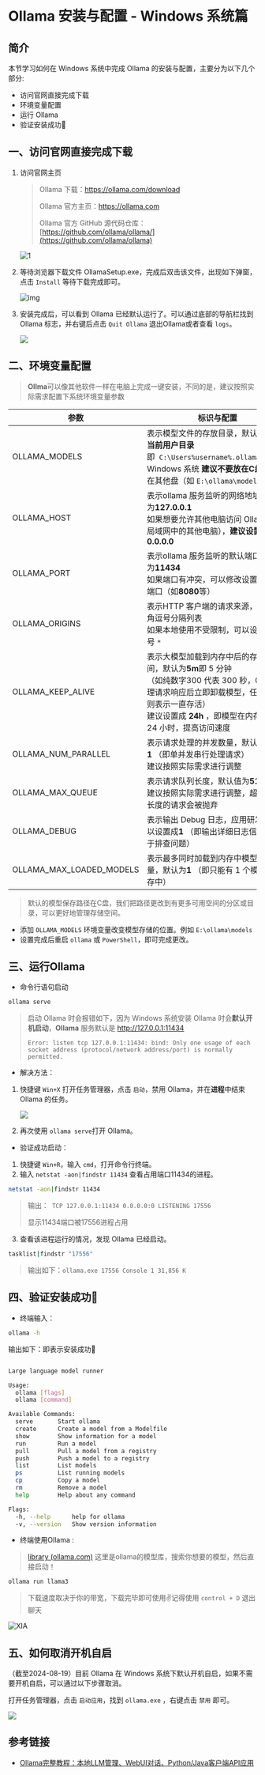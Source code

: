 # Ollama 安装与配置 - Windows 系统篇

## 简介

本节学习如何在 Windows 系统中完成 Ollama 的安装与配置，主要分为以下几个部分:

* 访问官网直接完成下载
* 环境变量配置
* 运行 Ollama
* 验证安装成功🎉

## 一、访问官网直接完成下载

1. 访问官网主页

   > Ollama 下载：https://ollama.com/download
   > 
   > Ollama 官方主页：https://ollama.com
   > 
   > Ollama 官方 GitHub 源代码仓库：[https://github.com/ollama/ollama/](https://github.com/ollama/ollama)

   ![1](../images/C2-2-1.png)
2. 等待浏览器下载文件 OllamaSetup.exe，完成后双击该文件，出现如下弹窗，点击 `Install` 等待下载完成即可。

   ![img](../images/C2-2-2.png)
3. 安装完成后，可以看到 Ollama 已经默认运行了。可以通过底部的导航栏找到 Ollama 标志，并右键后点击 `Quit Ollama` 退出Ollama或者查看 `logs`。

   ![](../images/C2-2-3.png)

## 二、环境变量配置

> **Ollma**可以像其他软件一样在电脑上完成一键安装，不同的是，建议按照实际需求配置下系统环境变量参数

| 参数                     | 标识与配置                                                                                                                                                                                                                          |
| ------------------------ | ----------------------------------------------------------------------------------------------------------------------------------------------------------------------------------------------------------------------------------- |
| OLLAMA_MODELS            | 表示模型文件的存放目录，默认目录为**当前用户目录**即  `C:\Users%username%.ollama\models`<br />Windows 系统 **建议不要放在C盘**，可放在其他盘（如 `E:\ollama\models`）                                             |
| OLLAMA_HOST              | 表示ollama 服务监听的网络地址，默认为**127.0.0.1** <br />如果想要允许其他电脑访问 Ollama（如局域网中的其他电脑），**建议设置**成 **0.0.0.0**                                                                    |
| OLLAMA_PORT              | 表示ollama 服务监听的默认端口，默认为**11434** <br />如果端口有冲突，可以修改设置成其他端口（如**8080**等）                                                                                                            |
| OLLAMA_ORIGINS           | 表示HTTP 客户端的请求来源，使用半角逗号分隔列表<br />如果本地使用不受限制，可以设置成星号 `*`                                                                                                                                     |
| OLLAMA_KEEP_ALIVE        | 表示大模型加载到内存中后的存活时间，默认为**5m**即 5 分钟<br />（如纯数字300 代表 300 秒，0 代表处理请求响应后立即卸载模型，任何负数则表示一直存活）<br />建议设置成 **24h** ，即模型在内存中保持 24 小时，提高访问速度 |
| OLLAMA_NUM_PARALLEL      | 表示请求处理的并发数量，默认为**1** （即单并发串行处理请求）<br />建议按照实际需求进行调整                                                                                                                                   |
| OLLAMA_MAX_QUEUE         | 表示请求队列长度，默认值为**512** <br />建议按照实际需求进行调整，超过队列长度的请求会被抛弃                                                                                                                                  |
| OLLAMA_DEBUG             | 表示输出 Debug 日志，应用研发阶段可以设置成**1** （即输出详细日志信息，便于排查问题）                                                                                                                                        |
| OLLAMA_MAX_LOADED_MODELS | 表示最多同时加载到内存中模型的数量，默认为**1** （即只能有 1 个模型在内存中）                                                                                                                                                |

> 默认的模型保存路径在C盘，我们把路径更改到有更多可用空间的分区或目录，可以更好地管理存储空间。

- 添加 `OLLAMA_MODELS` 环境变量改变模型存储的位置。例如 `E:\ollama\models`
- 设置完成后重启 `ollama` 或 `PowerShell`，即可完成更改。

## 三、运行Ollama

- 命令行语句启动

```bash
ollama serve
```

> 启动 Ollama 时会报错如下，因为 Windows 系统安装 Ollama 时会**默认开机启动**，**Ollama** 服务默认是 http://127.0.0.1:11434
>
> `Error: listen tcp 127.0.0.1:11434: bind: Only one usage of each socket address (protocol/network address/port) is normally permitted.`

- 解决方法：

1. 快捷键 `Win+X` 打开任务管理器，点击 `启动`，禁用 Ollama，并在**进程**中结束 Ollama 的任务。

   ![](../images/C2-2-4.png)
2. 再次使用 `ollama serve`打开 Ollama。

- 验证成功启动：

1. 快捷键 `Win+R`，输入 `cmd`，打开命令行终端。
2. 输入 `netstat -aon|findstr 11434` 查看占用端口11434的进程。

```bash
netstat -aon|findstr 11434
```

> 输出：` TCP 127.0.0.1:11434 0.0.0.0:0 LISTENING 17556`
>
> 显示11434端口被17556进程占用

3. 查看该进程运行的情况，发现 Ollama 已经启动。

```bash
tasklist|findstr "17556"
```

> 输出如下：`ollama.exe 17556 Console 1 31,856 K`

## 四、验证安装成功🎉

- 终端输入：

```bash
ollama -h
```

输出如下：即表示安装成功🎉

```bash

Large language model runner

Usage:
  ollama [flags]
  ollama [command]

Available Commands:
  serve       Start ollama
  create      Create a model from a Modelfile
  show        Show information for a model
  run         Run a model
  pull        Pull a model from a registry
  push        Push a model to a registry
  list        List models
  ps          List running models
  cp          Copy a model
  rm          Remove a model
  help        Help about any command

Flags:
  -h, --help      help for ollama
  -v, --version   Show version information
```

- 终端使用Ollama :


> [library (ollama.com)](https://ollama.com/library) 这里是ollama的模型库，搜索你想要的模型，然后直接启动！

```bash
ollama run llama3
```

> 下载速度取决于你的带宽，下载完毕即可使用✌记得使用 `control + D` 退出聊天

![XIA](../images/C2-2-5.png)


## 五、如何取消开机自启

（截至2024-08-19）目前 Ollama 在 Windows 系统下默认开机自启，如果不需要开机自启，可以通过以下步骤取消。

打开任务管理器，点击 `启动应用`，找到 `ollama.exe` ，右键点击 `禁用` 即可。

![](../images/C2-2-6.png)




## 参考链接

- [Ollama完整教程：本地LLM管理、WebUI对话、Python/Java客户端API应用](https://www.cnblogs.com/obullxl/p/18295202/NTopic2024071001)
